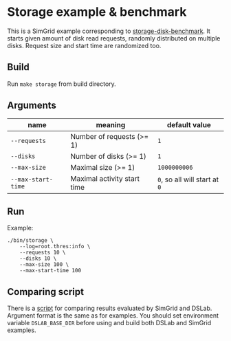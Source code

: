 # Storage example & benchmark

This is a SimGrid example corresponding to [storage-disk-benchmark](../../../examples/storage-disk-benchmark). It starts given amount of disk read requests, randomly distributed on multiple disks. Request size and start time are randomized too.

## Build

Run `make storage` from build directory.

## Arguments
 
| name               | meaning                     | default value               |
|--------------------|-----------------------------|-----------------------------|
| `--requests`       | Number of requests (>= 1)   | `1`                         |
| `--disks`          | Number of disks (>= 1)      | `1`                         |
| `--max-size`       | Maximal size (>= 1)         | `1000000006`                |
| `--max-start-time` | Maximal activity start time | `0`, so all will start at `0` |

## Run

Example:

```
./bin/storage \
    --log=root.thres:info \
    --requests 10 \
    --disks 10 \
    --max-size 100 \
    --max-start-time 100
```

## Comparing script

There is a [script](./compare-with-dslab.py) for comparing results evaluated by SimGrid and DSLab. Argument format is the same as for examples. You should set environment variable `DSLAB_BASE_DIR` before using and build both DSLab and SimGrid examples.